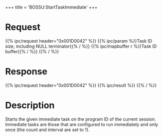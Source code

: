 +++
title = 'BOSSU:StartTaskImmediate'
+++

# Request

{{% ipc/request header="0x001D0042" %}}
{{% ipc/param %}}Task ID size, including NULL terminator{{% / %}}
{{% ipc/mapbuffer r %}}Task ID buffer{{% / %}}
{{% / %}}

# Response

{{% ipc/request header="0x001D0042" %}}
{{% ipc/result %}}
{{% / %}}

# Description

Starts the given immediate task on the program ID of the current session. Immediate tasks are those that are configured to run immediately and only once (the count and interval are set to 1).
